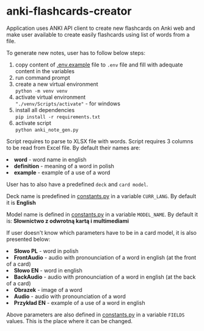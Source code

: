 # anki-flashcards-creator
Application uses ANKI API client to create new flashcards on Anki web and make user available to create easily flashcards using list of words from a file.

To generate new notes, user has to follow below steps:
1. copy content of [.env.example](./.env.example) file to `.env` file and fill with adequate content in the variables
2. run command prompt
3. create a new virtual environment<br>
`python -m venv venv`
4. activate virtual environment<br>
`"./venv/Scripts/activate"` - for windows
5. install all dependencies<br>
`pip install -r requirements.txt`
6. activate script<br>
`python anki_note_gen.py`

Script requires to parse to XLSX file with words. Script requires 3 columns to be read from Excel file. By default their names are:<br>
<li> <b>word</b> - word name in english
<li> <b>definition</b> - meaning of a word in polish
<li> <b>example</b> - example of a use of a word

User has to also have a predefined `deck` and `card model`. 

Deck name is predefined in [constants.py](./constants.py) in a variable `CURR_LANG`. By default it is **English**

Model name is defined in [constants.py](./constants.py) in a variable `MODEL_NAME`. By default it is: **Słownictwo z odwrotną kartą i multimediami**

If user doesn't know which parameters have to be in a card model, it is also presented below:
<li> <b>Słowo PL</b> - word in polish
<li> <b>FrontAudio</b> - audio with pronounciation of a word in english (at the front of a card)
<li> <b>Słowo EN</b> - word in english
<li> <b>BackAudio</b> - audio with pronounciation of a word in english (at the back of a card)
<li> <b>Obrazek</b> - image of a word
<li> <b>Audio</b> - audio with pronounciation of a word
<li> <b>Przykład EN</b> - example of a use of a word in english

Above parameters are also defined in [constants.py](./constants.py) in a variable `FIELDS` values. This is the place where it can be changed.
